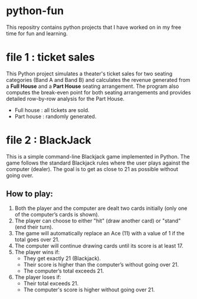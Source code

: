 # python-fun
This repositry contains python projects that I have worked on in my free time for fun and learning.

# file 1 : ticket sales
This Python project simulates a theater's ticket sales for two seating categories (Band A and Band B) and calculates the revenue generated from a **Full House** and a **Part House** seating arrangement. The program also computes the break-even point for both seating arrangements and provides detailed row-by-row analysis for the Part House.
- Full house : all tickets are sold.
- Part house : randomly generated.
# file 2 : BlackJack
This is a simple command-line Blackjack game implemented in Python. The game follows the standard Blackjack rules where the user plays against the computer (dealer). 
The goal is to get as close to 21 as possible without going over.
## How to play:
1. Both the player and the computer are dealt two cards initially (only one of the computer’s cards is shown).
2. The player can choose to either "hit" (draw another card) or "stand" (end their turn).
3. The game will automatically replace an Ace (11) with a value of 1 if the total goes over 21.
4. The computer will continue drawing cards until its score is at least 17.
5. The player wins if:
   - They get exactly 21 (Blackjack).
   - Their score is higher than the computer’s without going over 21.
   - The computer’s total exceeds 21.
6. The player loses if:
   - Their total exceeds 21.
   - The computer's score is higher without going over 21.
